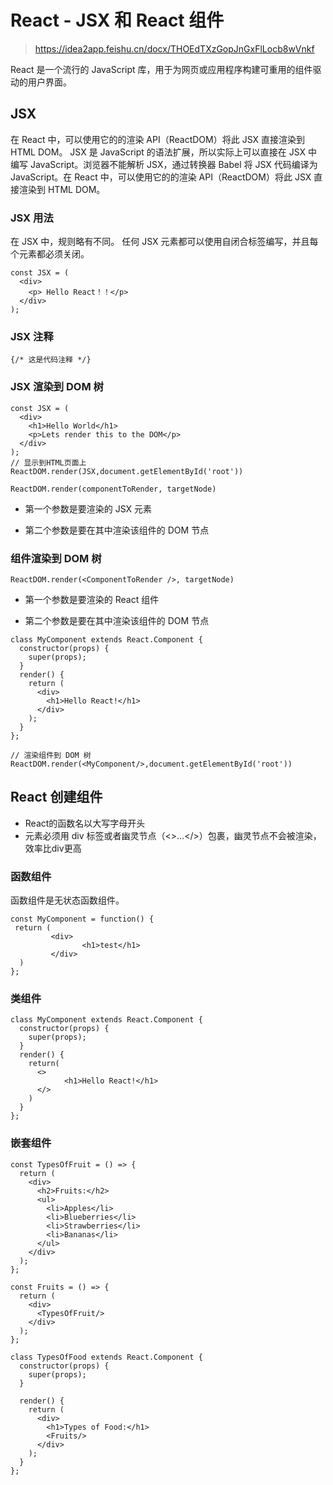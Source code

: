 # React -  JSX 和 React 组件

> https://idea2app.feishu.cn/docx/THOEdTXzGopJnGxFlLocb8wVnkf



React 是一个流行的 JavaScript 库，用于为网页或应用程序构建可重用的组件驱动的用户界面。



## JSX 

在 React 中，可以使用它的的渲染 API（ReactDOM）将此 JSX 直接渲染到 HTML DOM。 JSX 是 JavaScript 的语法扩展，所以实际上可以直接在 JSX 中编写 JavaScript。浏览器不能解析 JSX，通过转换器 Babel 将 JSX 代码编译为 JavaScript。在 React 中，可以使用它的的渲染 API（ReactDOM）将此 JSX 直接渲染到 HTML DOM。



### JSX 用法

在 JSX 中，规则略有不同。 任何 JSX 元素都可以使用自闭合标签编写，并且每个元素都必须关闭。 

```
const JSX = (
  <div>
    <p> Hello React！！</p>
  </div>
);
```



### JSX 注释

```
{/* 这是代码注释 */}
```



### JSX 渲染到 DOM 树

```
const JSX = (
  <div>
    <h1>Hello World</h1>
    <p>Lets render this to the DOM</p>
  </div>
);
// 显示到HTML页面上
ReactDOM.render(JSX,document.getElementById('root'))
```

```
ReactDOM.render(componentToRender, targetNode)
```

- 第一个参数是要渲染的 JSX 元素

- 第二个参数是要在其中渲染该组件的 DOM 节点



### 组件渲染到 DOM 树

```
ReactDOM.render(<ComponentToRender />, targetNode)
```

- 第一个参数是要渲染的 React 组件

- 第二个参数是要在其中渲染该组件的 DOM 节点



```
class MyComponent extends React.Component {
  constructor(props) {
    super(props);
  }
  render() {
    return (
      <div>
        <h1>Hello React!</h1>
      </div>
    );
  }
};

// 渲染组件到 DOM 树
ReactDOM.render(<MyComponent/>,document.getElementById('root'))
```



## React 创建组件

- React的函数名以大写字母开头
- 元素必须用 div 标签或者幽灵节点（<>...</>）包裹，幽灵节点不会被渲染，效率比div更高



### 函数组件

函数组件是无状态函数组件。

```
const MyComponent = function() {
 return (
		 <div>
		 		<h1>test</h1>
		 </div>
  )
};
```



### 类组件

```
class MyComponent extends React.Component {
  constructor(props) {
    super(props);
  }
  render() {
    return(
      <>
     		<h1>Hello React!</h1>
      </>
    )
  }
};
```



### 嵌套组件

```
const TypesOfFruit = () => {
  return (
    <div>
      <h2>Fruits:</h2>
      <ul>
        <li>Apples</li>
        <li>Blueberries</li>
        <li>Strawberries</li>
        <li>Bananas</li>
      </ul>
    </div>
  );
};

const Fruits = () => {
  return (
    <div>
      <TypesOfFruit/>
    </div>
  );
};

class TypesOfFood extends React.Component {
  constructor(props) {
    super(props);
  }

  render() {
    return (
      <div>
        <h1>Types of Food:</h1>
        <Fruits/>
      </div>
    );
  }
};
```